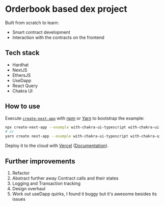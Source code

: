 # Orderbook based dex project

Built from scratch to learn:

- Smart contract development
- Interaction with the contracts on the frontend

## Tech stack

- Hardhat
- NextJS
- EthersJS
- UseDapp
- React Query
- Chakra UI

## How to use

Execute [`create-next-app`](https://github.com/vercel/next.js/tree/canary/packages/create-next-app) with [npm](https://docs.npmjs.com/cli/init) or [Yarn](https://yarnpkg.com/lang/en/docs/cli/create/) to bootstrap the example:

```bash
npx create-next-app --example with-chakra-ui-typescript with-chakra-ui-typescript-app
# or
yarn create next-app --example with-chakra-ui-typescript with-chakra-ui-typescript-app
```

Deploy it to the cloud with [Vercel](https://vercel.com/new?utm_source=github&utm_medium=readme&utm_campaign=next-example) ([Documentation](https://nextjs.org/docs/deployment)).

## Further improvements

1. Refactor
2. Abstract further away Contract calls and their states
3. Logging and Transaction tracking
4. Design overhaul
5. Work out useDapp quirks, I found it buggy but it's awesome besides its issues
